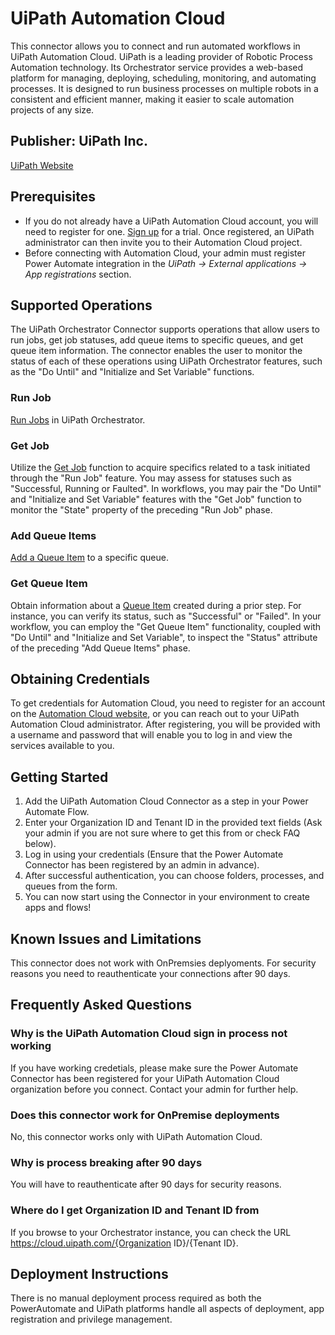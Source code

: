 # UiPath Automation Cloud
This connector allows you to connect and run automated workflows in UiPath Automation Cloud. UiPath is a leading provider of Robotic Process Automation technology. Its Orchestrator service provides a web-based platform for managing, deploying, scheduling, monitoring, and automating processes. It is designed to run business processes on multiple robots in a consistent and efficient manner, making it easier to scale automation projects of any size.

## Publisher: UiPath Inc.
[UiPath Website](https://uipath.com)

## Prerequisites
- If you do not already have a UiPath Automation Cloud account, you will need to register for one. [Sign up](https://www.uipath.com/developers/studio-download) for a trial. Once registered, an UiPath administrator can then invite you to their Automation Cloud project. 
- Before connecting with Automation Cloud, your admin must register Power Automate integration in the *UiPath -> External applications -> App registrations* section.

## Supported Operations
The UiPath Orchestrator Connector supports operations that allow users to run jobs, get job statuses, add queue items to specific queues, and get queue item information. The connector enables the user to monitor the status of each of these operations using UiPath Orchestrator features, such as the "Do Until" and "Initialize and Set Variable" functions.

### Run Job
[Run Jobs](https://docs.uipath.com/orchestrator/docs/about-jobs) in UiPath Orchestrator.

### Get Job
Utilize the [Get Job](https://docs.uipath.com/orchestrator/automation-cloud/latest/user-guide/job-states) function to acquire specifics related to a task initiated through the "Run Job" feature. You may assess for statuses such as "Successful, Running or Faulted". In workflows, you may pair the "Do Until" and "Initialize and Set Variable" features with the "Get Job" function to monitor the "State" property of the preceding "Run Job" phase.

### Add Queue Items
[Add a Queue Item](https://docs.uipath.com/orchestrator/docs/about-queues-and-transactions) to a specific queue.

### Get Queue Item
Obtain information about a [Queue Item](https://docs.uipath.com/orchestrator/automation-cloud/latest/user-guide/queue-item-statuses) created during a prior step. For instance, you can verify its status, such as "Successful" or "Failed". In your workflow, you can employ the "Get Queue Item" functionality, coupled with "Do Until" and "Initialize and Set Variable", to inspect the "Status" attribute of the preceding "Add Queue Items" phase.

## Obtaining Credentials
To get credentials for Automation Cloud, you need to register for an account on the [Automation Cloud website](https://www.uipath.com/developers/studio-download), or you can reach out to your UiPath Automation Cloud administrator. After registering, you will be provided with a username and password that will enable you to log in and view the services available to you.

## Getting Started
1. Add the UiPath Automation Cloud Connector as a step in your Power Automate Flow. 
2. Enter your Organization ID and Tenant ID in the provided text fields (Ask your admin if you are not sure where to get this from or check FAQ below). 
3. Log in using your credentials (Ensure that the Power Automate Connector has been registered by an admin in advance). 
4. After successful authentication, you can choose folders, processes, and queues from the form. 
5. You can now start using the Connector in your environment to create apps and flows!

## Known Issues and Limitations
This connector does not work with OnPremsies deplyoments.
For security reasons you need to reauthenticate your connections after 90 days.

## Frequently Asked Questions
### Why is the UiPath Automation Cloud sign in process not working
If you have working credetials, please make sure the Power Automate Connector has been registered for your UiPath Automation Cloud organization before you connect. Contact your admin for further help.
### Does this connector work for OnPremise deployments
No, this connector works only with UiPath Automation Cloud.
### Why is process breaking after 90 days
You will have to reauthenticate after 90 days for security reasons.
### Where do I get Organization ID and Tenant ID from
If you browse to your Orchestrator instance, you can check the URL https://cloud.uipath.com/{Organization ID}/{Tenant ID}.

## Deployment Instructions
There is no manual deployment process required as both the PowerAutomate and UiPath platforms handle all aspects of deployment, app registration and privilege management.